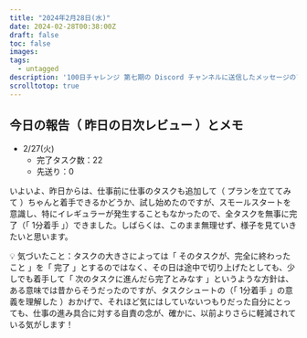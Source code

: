 ```yaml
---
title: "2024年2月28日(水)"
date: 2024-02-28T00:38:00Z
draft: false
toc: false
images:
tags: 
  - untagged
description: '100日チャレンジ 第七期の Discord チャンネルに送信したメッセージのアーカイブ'
scrolltotop: true
---
```


## 今日の報告（ 昨日の日次レビュー ）とメモ

- 2/27(火)
  - 完了タスク数：22
  - 先送り：0

いよいよ、昨日からは、仕事前に仕事のタスクも追加して（ プランを立ててみて ）ちゃんと着手できるかどうか、試し始めたのですが、スモールスタートを意識し、特にイレギュラーが発生することもなかったので、全タスクを無事に完了（「 1分着手 」）できました。しばらくは、このまま無理せず、様子を見ていきたいと思います。

💡 気づいたこと：タスクの大きさによっては「 そのタスクが、完全に終わったこと 」を「 完了 」とするのではなく、その日は途中で切り上げたとしても、少しでも着手して「 次のタスクに進んだら完了とみなす 」というような方針は、ある意味では昔からそうだったのですが、タスクシュートの（「 1分着手 」の意義を理解した ）おかげで、それほど気にはしていないつもりだった自分にとっても、仕事の進み具合に対する自責の念が、確かに、以前よりさらに軽減されている気がします！
